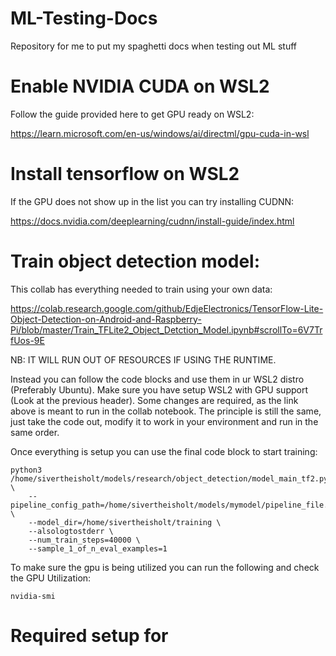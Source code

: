 # ML-Testing-Docs

Repository for me to put my spaghetti docs when testing out ML stuff

# Enable NVIDIA CUDA on WSL2

Follow the guide provided here to get GPU ready on WSL2:

https://learn.microsoft.com/en-us/windows/ai/directml/gpu-cuda-in-wsl

# Install tensorflow on WSL2

If the GPU does not show up in the list you can try installing CUDNN:

https://docs.nvidia.com/deeplearning/cudnn/install-guide/index.html

# Train object detection model:

This collab has everything needed to train using your own data:

https://colab.research.google.com/github/EdjeElectronics/TensorFlow-Lite-Object-Detection-on-Android-and-Raspberry-Pi/blob/master/Train_TFLite2_Object_Detction_Model.ipynb#scrollTo=6V7TrfUos-9E

NB: IT WILL RUN OUT OF RESOURCES IF USING THE RUNTIME.

Instead you can follow the code blocks and use them in ur WSL2 distro (Preferably Ubuntu). Make sure you have setup WSL2 with GPU support (Look at the previous header). Some changes are required, as the link above is meant to run in the collab notebook. The principle is still the same, just take the code out, modify it to work in your environment and run in the same order.

Once everything is setup you can use the final code block to start training:

```
python3 /home/sivertheisholt/models/research/object_detection/model_main_tf2.py \
    --pipeline_config_path=/home/sivertheisholt/models/mymodel/pipeline_file.config \
    --model_dir=/home/sivertheisholt/training \
    --alsologtostderr \
    --num_train_steps=40000 \
    --sample_1_of_n_eval_examples=1
```

To make sure the gpu is being utilized you can run the following and check the GPU Utilization:

```
nvidia-smi
```

# Required setup for
